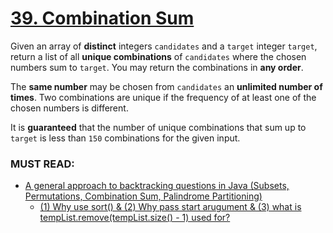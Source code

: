 # [39. Combination Sum](https://leetcode.com/problems/combination-sum/)

Given an array of **distinct** integers `candidates` and a `target` integer `target`, return a list of all **unique combinations** of `candidates` where the chosen numbers sum to `target`. You may return the combinations in **any order**.

The **same number** may be chosen from `candidates` an **unlimited number of times**. Two combinations are unique if the frequency of at least one of the chosen numbers is different.

It is **guaranteed** that the number of unique combinations that sum up to `target` is less than `150` combinations for the given input.

### MUST READ:

-   [A general approach to backtracking questions in Java (Subsets, Permutations, Combination Sum, Palindrome Partitioning)](<https://leetcode.com/problems/combination-sum/discuss/16502/A-general-approach-to-backtracking-questions-in-Java-(Subsets-Permutations-Combination-Sum-Palindrome-Partitioning)>)
    -   [(1) Why use sort() & (2) Why pass start arugument & (3) what is tempList.remove(tempList.size() - 1) used for?](<https://leetcode.com/problems/combination-sum/discuss/16502/A-general-approach-to-backtracking-questions-in-Java-(Subsets-Permutations-Combination-Sum-Palindrome-Partitioning)/185237>)
